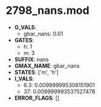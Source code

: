 # 2798_nans.mod

- **G_VALS**:
  - gbar_nans: 0.01
- **GATES**:
  - h: 1
  - m: 3
- **SUFFIX**: nans
- **GMAX_NAME**: gbar_nans
- **STATES**: ['m', 'h']
- **I_VALS**:
  - 6.3: 0.009999995308151901
  - 37: 0.009999993537527478
- **ERROR_FLAGS**: []

